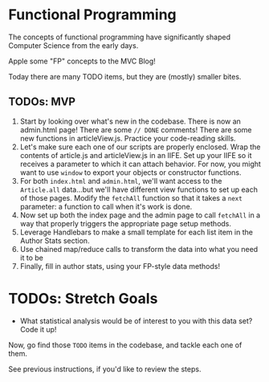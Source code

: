 # Functional Programming

The concepts of functional programming have significantly shaped Computer Science from the early days.

Apple some "FP" concepts to the MVC Blog!

Today there are many TODO items, but they are (mostly) smaller bites.

## TODOs: MVP
1. Start by looking over what's new in the codebase. There is now an admin.html page! There are some `// DONE` comments! There are some new functions in articleView.js. Practice your code-reading skills.
1. Let's make sure each one of our scripts are properly enclosed. Wrap the contents of article.js and articleView.js in an IIFE. Set up your IIFE so it receives a parameter to which it can attach behavior. For now, you might want to use `window` to export your objects or constructor functions.
1. For both `index.html` and `admin.html`, we'll want access to the `Article.all` data...but we'll have different view functions to set up each of those pages. Modify the `fetchAll` function so that it takes a `next` parameter: a function to call when it's work is done.
1. Now set up both the index page and the admin page to call `fetchAll` in a way that properly triggers the appropriate page setup methods.
1. Leverage Handlebars to make a small template for each list item in the Author Stats section.
1. Use chained map/reduce calls to transform the data into what you need it to be
1. Finally, fill in author stats, using your FP-style data methods!


# TODOs: Stretch Goals
- What statistical analysis would be of interest to you with this data set? Code it up!




Now, go find those `TODO` items in the codebase, and tackle each one of them.

See previous instructions, if you'd like to review the steps.
